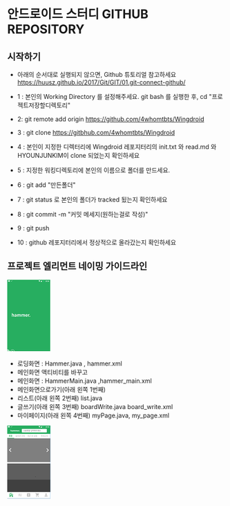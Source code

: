 안드로이드 스터디 GITHUB REPOSITORY
===================

시작하기
----------

* 아래의 순서대로 실행되지 않으면, Github 튜토리얼 참고하세요
https://huusz.github.io/2017/Git/GIT/01.git-connect-github/

* 1 :  본인의 Working Directory 를 설정해주세요.
 git bash 를 실행한 후, cd "프로젝트저장할디렉토리"
* 2: git remote add origin https://github.com/4whomtbts/Wingdroid 
* 3 : git clone https://gitbhub.com/4whomtbts/Wingdroid
* 4 : 본인이 지정한 디렉터리에 Wingdroid 레포지터리의 init.txt 와 read.md 와 HYOUNJUNKIM이  clone 되었는지 확인하세요
* 5 : 지정한 워킹디렉토리에 본인의 이름으로 폴더를 만드세요.
* 6 : git add "만든폴더"  
* 7 : git status 로 본인의 폴더가 tracked 됬는지 확인하세요
* 8 : git commit -m "커밋 메세지(원하는걸로 작성)" 
* 9 : git push 
* 10 : github 레포지터리에서 정상적으로 올라갔는지 확인하세요


프로젝트 엘리먼트 네이밍 가이드라인
----------
![](/images/load_img.PNG)
* 로딩화면 :  Hammer.java , hammer.xml
* 메인화면   액티비티를 바꾸고 
* 메인화면 :  HammerMain.java ,hammer_main.xml 
* 메인화면으로가기(아래 왼쪽 1번째)
* 리스트(아래 왼쪽  2번째)  list.java
* 글쓰기(아래 왼쪽  3번째) boardWrite.java board_write.xml
* 마이페이지(아래 왼쪽 4번째) myPage.java, my_page.xml 

![](/images/main_img.PNG)
